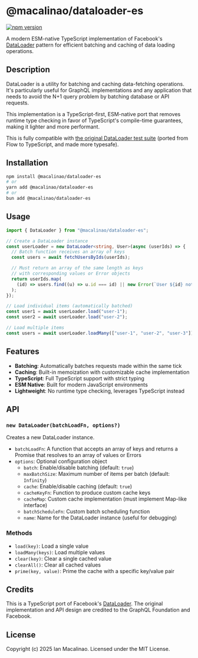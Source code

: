# @macalinao/dataloader-es

[![npm version](https://img.shields.io/npm/v/@macalinao/dataloader-es.svg)](https://www.npmjs.com/package/@macalinao/dataloader-es)

A modern ESM-native TypeScript implementation of Facebook's [DataLoader](https://github.com/graphql/dataloader) pattern for efficient batching and caching of data loading operations.

## Description

DataLoader is a utility for batching and caching data-fetching operations. It's particularly useful for GraphQL implementations and any application that needs to avoid the N+1 query problem by batching database or API requests.

This implementation is a TypeScript-first, ESM-native port that removes runtime type checking in favor of TypeScript's compile-time guarantees, making it lighter and more performant.

This is fully compatible with [the original DataLoader test suite](https://github.com/graphql/dataloader/blob/main/src/__tests__/dataloader.test.js) (ported from Flow to TypeScript, and made more typesafe).

## Installation

```bash
npm install @macalinao/dataloader-es
# or
yarn add @macalinao/dataloader-es
# or
bun add @macalinao/dataloader-es
```

## Usage

```typescript
import { DataLoader } from "@macalinao/dataloader-es";

// Create a DataLoader instance
const userLoader = new DataLoader<string, User>(async (userIds) => {
  // Batch function receives an array of keys
  const users = await fetchUsersByIds(userIds);

  // Must return an array of the same length as keys
  // with corresponding values or Error objects
  return userIds.map(
    (id) => users.find((u) => u.id === id) || new Error(`User ${id} not found`)
  );
});

// Load individual items (automatically batched)
const user1 = await userLoader.load("user-1");
const user2 = await userLoader.load("user-2");

// Load multiple items
const users = await userLoader.loadMany(["user-1", "user-2", "user-3"]);
```

## Features

- **Batching**: Automatically batches requests made within the same tick
- **Caching**: Built-in memoization with customizable cache implementation
- **TypeScript**: Full TypeScript support with strict typing
- **ESM Native**: Built for modern JavaScript environments
- **Lightweight**: No runtime type checking, leverages TypeScript instead

## API

### `new DataLoader(batchLoadFn, options?)`

Creates a new DataLoader instance.

- `batchLoadFn`: A function that accepts an array of keys and returns a Promise that resolves to an array of values or Errors
- `options`: Optional configuration object
  - `batch`: Enable/disable batching (default: `true`)
  - `maxBatchSize`: Maximum number of items per batch (default: `Infinity`)
  - `cache`: Enable/disable caching (default: `true`)
  - `cacheKeyFn`: Function to produce custom cache keys
  - `cacheMap`: Custom cache implementation (must implement Map-like interface)
  - `batchScheduleFn`: Custom batch scheduling function
  - `name`: Name for the DataLoader instance (useful for debugging)

### Methods

- `load(key)`: Load a single value
- `loadMany(keys)`: Load multiple values
- `clear(key)`: Clear a single cached value
- `clearAll()`: Clear all cached values
- `prime(key, value)`: Prime the cache with a specific key/value pair

## Credits

This is a TypeScript port of Facebook's [DataLoader](https://github.com/graphql/dataloader). The original implementation and API design are credited to the GraphQL Foundation and Facebook.

## License

Copyright (c) 2025 Ian Macalinao. Licensed under the MIT License.
